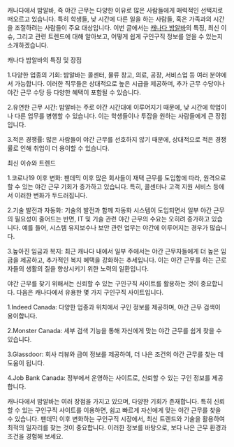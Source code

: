 <p>캐나다에서 밤알바, 즉 야간 근무는 다양한 이유로 많은 사람들에게 매력적인 선택지로 떠오르고 있습니다. 특히 학생들, 낮 시간에 다른 일을 하는 사람들, 혹은 가족과의 시간을 조절하려는 사람들이 주요 대상입니다. 이번 글에서는 <a href="https://ezalba.com/">캐나다 밤알바</a>의 특징, 최신 이슈, 그리고 관련 트렌드에 대해 알아보고, 어떻게 쉽게 구인구직 정보를 얻을 수 있는지 소개하겠습니다.</p>

<p>캐나다 밤알바의 특징 및 장점</p>
<p>1.다양한 업종의 기회: 밤알바는 콜센터, 물류 창고, 의료, 공장, 서비스업 등 여러 분야에서 가능합니다. 이러한 직무들은 상대적으로 높은 시급을 제공하며, 추가 근무 수당이나 야간 근무 수당 등 다양한 혜택이 포함될 수 있습니다​.</p>
<p>2.유연한 근무 시간: 밤알바는 주로 야간 시간대에 이루어지기 때문에, 낮 시간에 학업이나 다른 업무를 병행할 수 있습니다. 이는 학생들이나 투잡을 원하는 사람들에게 큰 장점입니다.</p>
<p>3.적은 경쟁률: 많은 사람들이 야간 근무를 선호하지 않기 때문에, 상대적으로 적은 경쟁률로 인해 취업이 더 용이할 수 있습니다.</p>

<p>최신 이슈와 트렌드</p>
<p>1.코로나19 이후 변화: 팬데믹 이후 많은 회사들이 재택 근무를 도입함에 따라, 원격으로 할 수 있는 야간 근무 기회가 증가하고 있습니다. 특히, 콜센터나 고객 지원 서비스 등에서 이러한 변화가 두드러집니다.</p>
<p>2.기술 발전과 자동화: 기술의 발전과 함께 자동화 시스템이 도입되면서 일부 야간 근무의 필요성이 줄어드는 반면, IT 및 기술 관련 야간 근무의 수요는 오히려 증가하고 있습니다. 예를 들어, 시스템 유지보수나 보안 관련 업무는 야간에 이루어지는 경우가 많습니다​.</p>
<p>3.높아진 임금과 복지: 최근 캐나다 내에서 일부 주에서는 야간 근무자들에게 더 높은 임금을 제공하고, 추가적인 복지 혜택을 강화하는 추세입니다. 이는 야간 근무를 하는 근로자들의 생활의 질을 향상시키기 위한 노력의 일환입니다​.</p>

<p>야간 근무를 찾기 위해서는 신뢰할 수 있는 구인구직 사이트를 활용하는 것이 중요합니다. 다음은 캐나다에서 유용한 몇 가지 구인구직 사이트입니다.</p>
<p>1.Indeed Canada: 다양한 업종과 위치에서 구인 정보를 제공하며, 야간 근무 검색이 용이합니다.</p>
<p>2.Monster Canada: 세부 검색 기능을 통해 자신에게 맞는 야간 근무를 쉽게 찾을 수 있습니다.</p>
<p>3.Glassdoor: 회사 리뷰와 급여 정보를 제공하여, 더 나은 조건의 야간 근무를 찾는 데 도움이 됩니다.</p>
<p>4.Job Bank Canada: 정부에서 운영하는 사이트로, 신뢰할 수 있는 구인 정보를 제공합니다.</p>

<p>캐나다에서 밤알바는 여러 장점을 가지고 있으며, 다양한 기회가 존재합니다. 특히 신뢰할 수 있는 구인구직 사이트를 이용하면, 쉽고 빠르게 자신에게 맞는 야간 근무를 찾을 수 있습니다. 팬데믹 이후 변화하는 구인구직 시장에서, 최신 트렌드와 기술을 활용하여 최적의 일자리를 찾는 것이 중요합니다. 이러한 정보를 바탕으로, 보다 나은 근무 환경과 조건을 경험해 보세요.</p>
